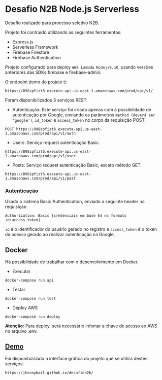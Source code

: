 # Desafio N2B Node.js Serverless

Desafio realizado para processo seletivo N2B.

Projeto foi contruído utilizando as seguintes ferramentas:

- Express.js
- Serverless Framework
- Firebase Firestore
- Firebase Authentication

Projeto configurado para deploy `AWS Lambda Nodejs8.10`, usando versões anteriores das SDKs firebase e firebase-admin.

O endpoint demo do projeto é:
```
https://898zpfizt6.execute-api.us-east-1.amazonaws.com/prod/api/v1/
```

Foram disponibilizados 3 serviços REST:

- Autenticação: Este serviço foi criado apenas com a possibilidade de autenticação por Google, enviando os parâmetros `method (deverá ser 'google')`, `id_token` e `access_token` no corpo da requisição POST.
```
POST https://898zpfizt6.execute-api.us-east-1.amazonaws.com/prod/api/v1/auth
```
- Users: Serviço request autenticação Basic.
```
https://898zpfizt6.execute-api.us-east-1.amazonaws.com/prod/api/v1/user
```

- Posts: Serviço request autenticação Basic, exceto método GET.
```
https://898zpfizt6.execute-api.us-east-1.amazonaws.com/prod/api/v1/post
```

### Autenticação
Usado o sistema Basic Authentication, enviado o seguinte header na requisição:
```
Authorization: Basic {credenciais em base 64 no formato id:access_token}
```
`id` é o identificador do usuário gerado no registro e `access_token` é o token de acesso gerado ao realizar autenticação na Google.

## Docker
Há possibilidade de trabalhar com o desenvolvimento em Docker.

- Executar
```
docker-compose run api
```

- Testar
```
docker-compose run test
```

- Deploy AWS
```
docker-compose run deploy
```
**Atenção:** Para deploy, será necessário infomar a chave de acesso ao AWS no arquivo .env.

## [Demo](https://jhonnybail.github.io/desafion2b/)

Foi disponibizalado a interface gráfica do projeto que se utiliza destes serviços:
```
https://jhonnybail.github.io/desafion2b/
```